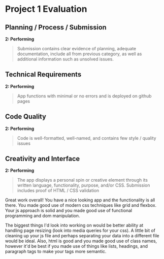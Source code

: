 # Project 1 Evaluation
## Planning / Process / Submission
**2: Performing**
>Submission contains clear evidence of planning, adequate documentation, include all from previous category, as well as additional information such as unsolved issues.

## Technical Requirements
**2: Performing**
>App functions with minimal or no errors and is deployed on github pages

## Code Quality
**2: Performing**
>Code is well-formatted, well-named, and contains few style / quality issues

## Creativity and Interface
**2: Performing**
>The app displays a personal spin or creative element through its written language, functionality, purpose, and/or CSS. Submission includes proof of HTML / CSS validation

Great work overall!  You have a nice looking app and the functionality is all there. You made good use of modern css techniques like grid and flexbox. Your js approach is solid and you made good use of functional programming and dom manipulation. 

The biggest things I'd look into working on would be better ability at handling page resizing (look into media queries for your css). A little bit of cleaning up your js file and perhaps separating your data into a different file would be ideal. Also, html is good and you made good use of class names, however it'd be best if you made use of things like lists, headings, and paragraph tags to make your tags more semantic. 
